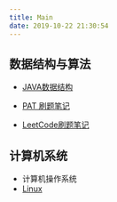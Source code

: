 ```yaml
---
title: Main
date: 2019-10-22 21:30:54
---
```


## 数据结构与算法

- [JAVA数据结构](http://wvdon.com/2019/10/16/arithmetic/arithmetic/)

  

- [PAT 刷题笔记](http://wvdon.com/2019/06/06/code/pat/)
- [LeetCode刷题笔记](http://wvdon.com/leetCode/)

## 计算机系统

- 计算机操作系统
- [Linux](http://wvdon.com/2019/10/18/linux/2019-10-18-Linux/)